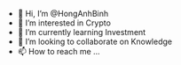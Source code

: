 - 👋 Hi, I’m @HongAnhBinh
- 👀 I’m interested in Crypto
- 🌱 I’m currently learning Investment
- 💞️ I’m looking to collaborate on Knowledge
- 📫 How to reach me ...

<!---
HongAnhBinh/HongAnhBinh is a ✨ special ✨ repository because its `README.md` (this file) appears on your GitHub profile.
You can click the Preview link to take a look at your changes.
--->
